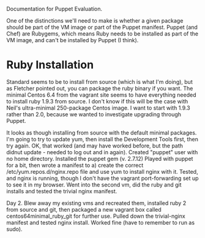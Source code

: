 Documentation for Puppet Evaluation.

One of the distinctions we'll need to make is whether a given package should be part of the VM image or part of the Puppet manifest. Puppet (and Chef) are Rubygems, which means Ruby needs to be installed as part of the VM image, and can't be installed by Puppet (I think).

Ruby Installation
=================

Standard seems to be to install from source (which is what I'm doing), but as Fletcher pointed out, you can package the ruby binary if you want. The minimal Centos 6.4 from the vagrant site seems to have everything needed to install ruby 1.9.3 from source. I don't know if this will be the case with Neil's ultra-minimal 250-package Centos image. I want to start with 1.9.3 rather than 2.0, because we wanted to investigate upgrading through Puppet.

It looks as though installing from source with the default minimal packages. I'm going to try to update yum, then install the Development Tools first, then try again. OK, that worked (and may have worked before, but the path didnut update - needed to log out and in again).
Created "puppet" user with no home directory.
Installed the puppet gem (v. 2.7.12)
Played with puppet for a bit, then wrote a manifest to a) create the correct /etc/yum.repos.d/nginx.repo file and use yum to install nginx with it.
Tested, and nginx is running, though I don't have the vagrant port-forwarding set up to see it in my browser.
Went into the second vm, did the ruby and git installs and tested the trivial nginx manifest.

Day 2.
Blew away my existing vms and recreated them, installed ruby 2 from source and git, then packaged a new vagrant box called centos64minimal_ruby_git for further use.
Pulled down the trivial-nginx manifest and tested nginx install. Worked fine (have to remember to run as sudo). 

